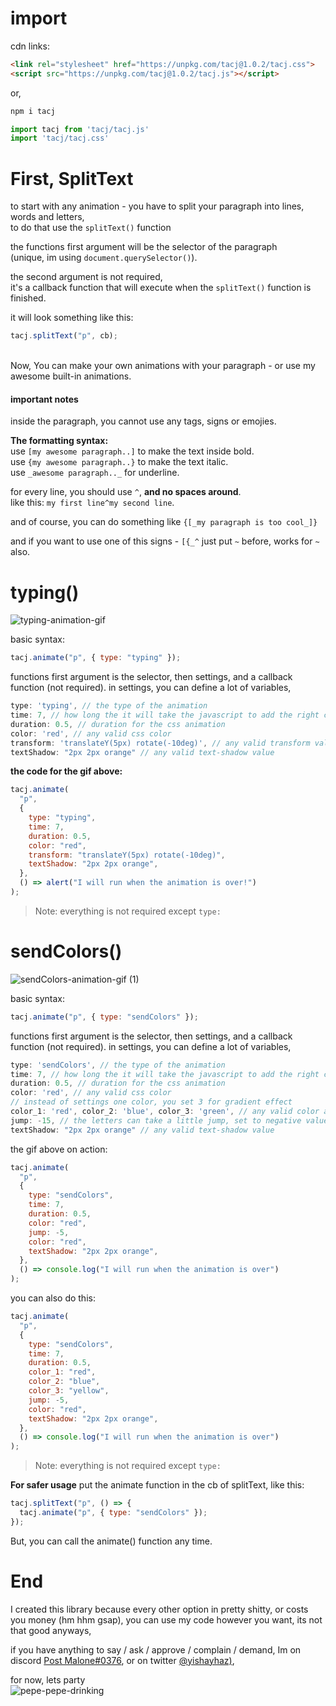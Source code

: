# import

cdn links:
```html
<link rel="stylesheet" href="https://unpkg.com/tacj@1.0.2/tacj.css">
<script src="https://unpkg.com/tacj@1.0.2/tacj.js"></script>
```

or,

```javascript
npm i tacj

import tacj from 'tacj/tacj.js'
import 'tacj/tacj.css'
```

# First, SplitText

to start with any animation - you have to split your paragraph into lines, words and letters, <br/>
to do that use the `splitText()` function

the functions first argument will be the selector of the paragraph<br/>
(unique, im using `document.querySelector()`).

the second argument is not required,<br/>it's a callback function that will execute when the `splitText()` function is finished.

it will look something like this:

```javascript
tacj.splitText("p", cb);
```

<br/>
Now, You can make your own animations with your paragraph - or use my awesome built-in animations.

#### important notes

inside the paragraph, you cannot use any tags, signs or emojies.

**The formatting syntax:**<br/>
use `[my awesome paragraph..]` to make the text inside bold.<br/>
use `{my awesome paragraph..}` to make the text italic.</br>
use `_awesome paragraph.._` for underline.</br>

for every line, you should use `^`, **and no spaces around**.<br/>
like this: `my first line^my second line`.

and of course, you can do something like `{[_my paragraph is too cool_]}`

and if you want to use one of this signs - `[{_^` just put `~` before, works for `~` also.

# typing()

![typing-animation-gif](https://user-images.githubusercontent.com/50710472/139737136-937846ed-7e24-49a9-be43-4a1121d048bf.gif)

basic syntax:

```javascript
tacj.animate("p", { type: "typing" });
```

functions first argument is the selector, then settings, and a callback function (not required).
in settings, you can define a lot of variables,

```javascript
type: 'typing', // the type of the animation
time: 7, // how long the it will take the javascript to add the right classes to the html
duration: 0.5, // duration for the css animation
color: 'red', // any valid css color
transform: 'translateY(5px) rotate(-10deg)', // any valid transform value
textShadow: "2px 2px orange" // any valid text-shadow value
```

**the code for the gif above:**

```javascript
tacj.animate(
  "p",
  {
    type: "typing",
    time: 7,
    duration: 0.5,
    color: "red",
    transform: "translateY(5px) rotate(-10deg)",
    textShadow: "2px 2px orange",
  },
  () => alert("I will run when the animation is over!")
);
```

> Note: everything is not required except `type:`

# sendColors()

![sendColors-animation-gif (1)](https://user-images.githubusercontent.com/50710472/139739220-2e1b16a7-d91e-4aa8-88d2-c6545a8d7ffb.gif)

basic syntax:

```javascript
tacj.animate("p", { type: "sendColors" });
```

functions first argument is the selector, then settings, and a callback function (not required).
in settings, you can define a lot of variables,

```javascript
type: 'sendColors', // the type of the animation
time: 7, // how long the it will take the javascript to add the right classes to the html
duration: 0.5, // duration for the css animation
color: 'red', // any valid css color
// instead of settings one color, you set 3 for gradient effect
color_1: 'red', color_2: 'blue', color_3: 'green', // any valid color accepted
jump: -15, // the letters can take a little jump, set to negative value for it to go up
textShadow: "2px 2px orange" // any valid text-shadow value
```

the gif above on action:

```javascript
tacj.animate(
  "p",
  {
    type: "sendColors",
    time: 7,
    duration: 0.5,
    color: "red",
    jump: -5,
    color: "red",
    textShadow: "2px 2px orange",
  },
  () => console.log("I will run when the animation is over")
);
```

you can also do this:

```javascript
tacj.animate(
  "p",
  {
    type: "sendColors",
    time: 7,
    duration: 0.5,
    color_1: "red",
    color_2: "blue",
    color_3: "yellow",
    jump: -5,
    color: "red",
    textShadow: "2px 2px orange",
  },
  () => console.log("I will run when the animation is over")
);
```

> Note: everything is not required except `type:`

**For safer usage** put the animate function in the cb of splitText, like this:

```javascript
tacj.splitText("p", () => {
  tacj.animate("p", { type: "sendColors" });
});
```

But, you can call the animate() function any time.

# End

I created this library because every other option in pretty shitty, or costs you money (hm hhm gsap),
you can use my code however you want, its not that good anyways,

if you have anything to say / ask / approve / complain / demand,
Im on discord [Post Malone#0376](https://discord.com/channels/me/484834908758605824), or on twitter [@yishayhaz)](https://twitter.com/yishayhaz),

for now, lets party <br/>
![pepe-pepe-drinking](https://user-images.githubusercontent.com/50710472/139740244-6fd77ed6-1d8d-431d-a8da-8d0b22df2877.gif)
